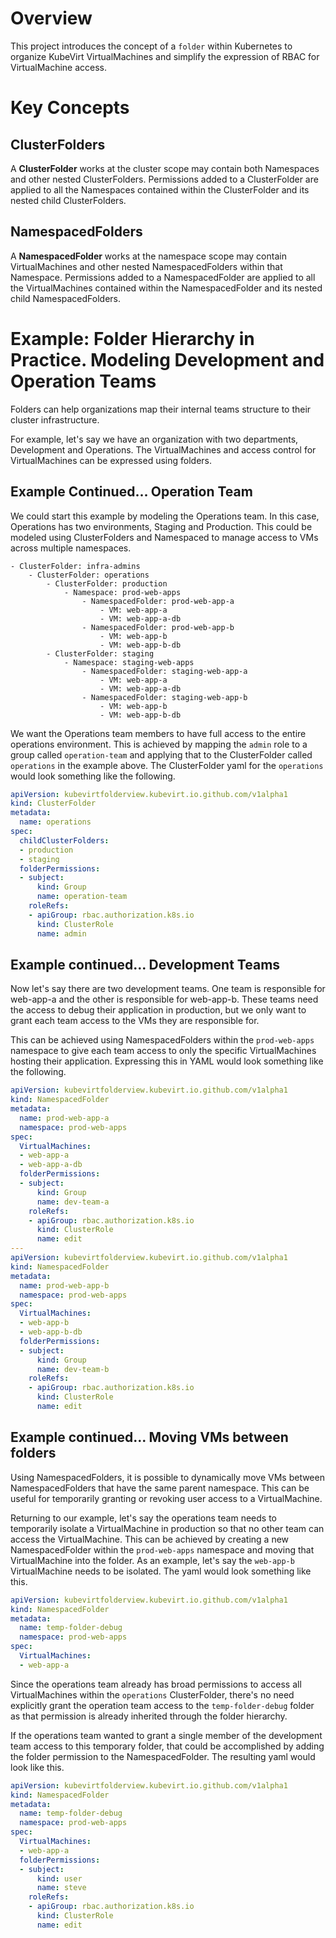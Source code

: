 # Overview

This project introduces the concept of a `folder` within Kubernetes to organize KubeVirt VirtualMachines and simplify the expression of RBAC for VirtualMachine access.

# Key Concepts

## ClusterFolders

A **ClusterFolder** works at the cluster scope may contain both Namespaces and other nested ClusterFolders. Permissions added to a ClusterFolder are applied to all the Namespaces contained within the ClusterFolder and its nested child ClusterFolders.


## NamespacedFolders

A **NamespacedFolder** works at the namespace scope may contain VirtualMachines and other nested NamespacedFolders within that Namespace. Permissions added to a NamespacedFolder are applied to all the VirtualMachines contained within the NamespacedFolder and its nested child NamespacedFolders.


# Example: Folder Hierarchy in Practice. Modeling Development and Operation Teams

Folders can help organizations map their internal teams structure to their cluster infrastructure.

For example, let's say we have an organization with two departments, Development and Operations. The VirtualMachines and access control for VirtualMachines can be expressed using folders.


## Example Continued... Operation Team

We could start this example by modeling the Operations team. In this case, Operations has two environments, Staging and Production. This could be modeled using ClusterFolders and Namespaced to manage access to VMs across multiple namespaces.

```
- ClusterFolder: infra-admins
    - ClusterFolder: operations
        - ClusterFolder: production
            - Namespace: prod-web-apps
                - NamespacedFolder: prod-web-app-a
                    - VM: web-app-a
                    - VM: web-app-a-db
                - NamespacedFolder: prod-web-app-b
                    - VM: web-app-b
                    - VM: web-app-b-db
        - ClusterFolder: staging
            - Namespace: staging-web-apps
                - NamespacedFolder: staging-web-app-a
                    - VM: web-app-a
                    - VM: web-app-a-db
                - NamespacedFolder: staging-web-app-b
                    - VM: web-app-b
                    - VM: web-app-b-db
```

We want the Operations team members to have full access to the entire operations environment. This is achieved by mapping the `admin` role to a group called `operation-team` and applying that to the ClusterFolder called `operations` in the example above. The ClusterFolder yaml for the `operations` would look something like the following.

```yaml
apiVersion: kubevirtfolderview.kubevirt.io.github.com/v1alpha1
kind: ClusterFolder
metadata:
  name: operations
spec:
  childClusterFolders:
  - production
  - staging
  folderPermissions:
  - subject:
      kind: Group
      name: operation-team
    roleRefs:
    - apiGroup: rbac.authorization.k8s.io
      kind: ClusterRole
      name: admin
```

## Example continued... Development Teams

Now let's say there are two development teams. One team is responsible for web-app-a and the other is responsible for web-app-b. These teams need the access to debug their application in production, but we only want to grant each team access to the VMs they are responsible for.

This can be achieved using NamespacedFolders within the `prod-web-apps` namespace to give each team access to only the specific VirtualMachines hosting their application. Expressing this in YAML would look something like the following.

```yaml
apiVersion: kubevirtfolderview.kubevirt.io.github.com/v1alpha1
kind: NamespacedFolder
metadata:
  name: prod-web-app-a
  namespace: prod-web-apps
spec:
  VirtualMachines:
  - web-app-a
  - web-app-a-db
  folderPermissions:
  - subject:
      kind: Group
      name: dev-team-a
    roleRefs:
    - apiGroup: rbac.authorization.k8s.io
      kind: ClusterRole
      name: edit
---
apiVersion: kubevirtfolderview.kubevirt.io.github.com/v1alpha1
kind: NamespacedFolder
metadata:
  name: prod-web-app-b
  namespace: prod-web-apps
spec:
  VirtualMachines:
  - web-app-b
  - web-app-b-db
  folderPermissions:
  - subject:
      kind: Group
      name: dev-team-b
    roleRefs:
    - apiGroup: rbac.authorization.k8s.io
      kind: ClusterRole
      name: edit
```

## Example continued... Moving VMs between folders

Using NamespacedFolders, it is possible to dynamically move VMs between NamespacedFolders that have the same parent namespace. This can be useful for temporarily granting or revoking user access to a VirtualMachine.

Returning to our example, let's say the operations team needs to temporarily isolate a VirtualMachine in production so that no other team can access the VirtualMachine. This can be achieved by creating a new NamespacedFolder within the `prod-web-apps` namespace and moving that VirtualMachine into the folder. As an example, let's say the `web-app-b` VirtualMachine needs to be isolated. The yaml would look something like this.


```yaml
apiVersion: kubevirtfolderview.kubevirt.io.github.com/v1alpha1
kind: NamespacedFolder
metadata:
  name: temp-folder-debug
  namespace: prod-web-apps
spec:
  VirtualMachines:
  - web-app-a
```

Since the operations team already has broad permissions to access all VirtualMachines within the `operations` ClusterFolder, there's no need explicitly grant the operation team access to the `temp-folder-debug` folder as that permission is already inherited through the folder hierarchy.

If the operations team wanted to grant a single member of the development team access to this temporary folder, that could be accomplished by adding the folder permission to the NamespacedFolder. The resulting yaml would look like this.

```yaml
apiVersion: kubevirtfolderview.kubevirt.io.github.com/v1alpha1
kind: NamespacedFolder
metadata:
  name: temp-folder-debug
  namespace: prod-web-apps
spec:
  VirtualMachines:
  - web-app-a
  folderPermissions:
  - subject:
      kind: user
      name: steve
    roleRefs:
    - apiGroup: rbac.authorization.k8s.io
      kind: ClusterRole
      name: edit
```
